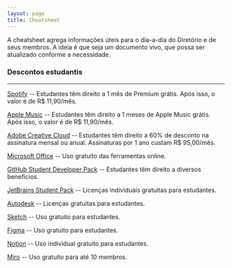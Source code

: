 ```yaml
---
layout: page
title: Cheatsheet
---
```


A cheatsheet agrega informações úteis para o dia-a-dia do Diretório e de seus membros. A ideia é que seja um documento vivo, que possa ser atualizado conforme a necessidade.

### Descontos estudantis
---

<i class="icon-spotify" style="color: #1DB954;"></i> [Spotify](https://www.spotify.com/br/student/) -- Estudantes têm direito a 1 mês de Premium grátis. Após isso, o valor é de R$ 11,90/mês.

<i class="icon-applemusic" style="color: #FA243C;"></i> [Apple Music](https://www.apple.com/br/apple-music/) -- Estudantes têm direito a 1 meses de Apple Music grátis. Após isso, o valor é de R$ 11,90/mês.

<i class="icon-adobe" style="color: #FF0000;"></i> [Adobe Creative Cloud](https://www.adobe.com/br/creativecloud/buy/students.html) -- Estudantes têm direito a 60% de desconto na assinatura mensal ou anual. Assinaturas por 1 ano custam R$ 95,00/mês.

<i class="icon-microsoft" style="color: #5E5E5E;"></i> [Microsoft Office](https://www.microsoft.com/pt-br/education/products/office) -- Uso gratuito das ferramentas online.

<i class="icon-github-circled" style="color: #181717;"></i> [GitHub Student Developer Pack](https://education.github.com/pack) -- Estudantes têm direito a diversos benefícios.

<i class="icon-jetbrains" style="color: black;"></i> [JetBrains Student Pack](https://www.jetbrains.com/pt-br/community/education/#students) -- Licenças individuais gratuitas para estudantes.

<i class="icon-autodesk" style="color: black;"></i> [Autodesk](https://www.autodesk.com/education/free-software/featured) -- Licenças gratuitas para estudantes.

<i class="icon-sketch" style="color: #F7B500;"></i> [Sketch](https://www.sketch.com/store/edu/) -- Uso gratuito para estudantes.

<i class="icon-figma" style="color: #F24E1E;"></i> [Figma](https://www.figma.com/education/) -- Uso gratuito para estudantes.

<i class="icon-notion" style="color: black;"></i> [Notion](https://www.notion.so/students) -- Uso individual gratuito para estudantes.

<i class="icon-miro" style="color: #050038;"></i> [Miro](https://miro.com/education/) -- Uso gratuito para até 10 membros.
